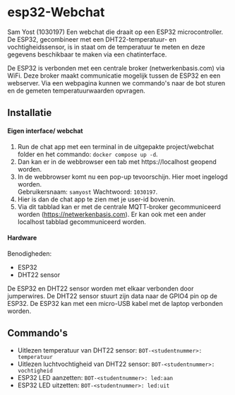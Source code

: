 # esp32-Webchat
Sam Yost (1030197)
Een webchat die draait op een ESP32 microcontroller. De ESP32, gecombineer met een DHT22-temperatuur- en vochtigheidssensor, is in staat om de temperatuur te meten en deze gegevens beschikbaar te maken via een chatinterface. 

De ESP32 is verbonden met een centrale broker (netwerkenbasis.com) via WiFi. Deze broker maakt communicatie mogelijk tussen de ESP32 en een webserver. Via een webpagina kunnen we commando's naar de bot sturen en de gemeten temperatuurwaarden opvragen.


## Installatie
#### Eigen interface/ webchat
1. Run de chat app met een terminal in de uitgepakte project/webchat folder en het commando: ```docker compose up -d```.
2. Dan kan er in de webbrowser een tab met https://localhost geopend worden. 
3. In de webbrowser komt nu een pop-up tevoorschijn. Hier moet ingelogd worden. 
<br />Gebruikersnaam: ```samyost``` Wachtwoord: ```1030197```.
4. Hier is dan de chat app te zien met je user-id bovenin.
5. Via dit tabblad kan er met de centrale MQTT-broker gecommuniceerd worden (https://netwerkenbasis.com). Er kan ook met een ander localhost tabblad gecommuniceerd worden.
#### Hardware
Benodigheden:
  - ESP32
  - DHT22 sensor

De ESP32 en DHT22 sensor worden met elkaar verbonden door jumperwires. De DHT22 sensor stuurt zijn data naar de GPIO4 pin op de ESP32. De ESP32 kan met een micro-USB kabel met de laptop verbonden worden.


## Commando's
- Uitlezen temperatuur van DHT22 sensor:
```BOT-<studentnummer>: temperatuur```
- Uitlezen luchtvochtigheid van DHT22 sensor:
```BOT-<studentnummer>: vochtigheid```
- ESP32 LED aanzetten:
```BOT-<studentnummer>: led:aan```
- ESP32 LED uitzetten:
```BOT-<studentnummer>: led:uit```
